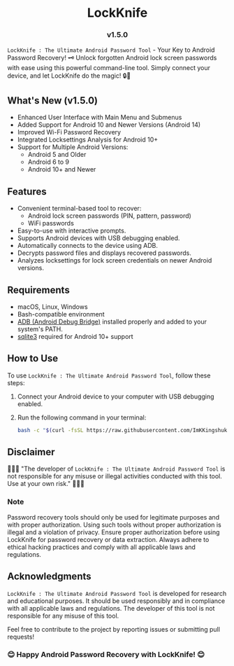 <h1 align="center">LockKnife</h1> 
<h3 align="center">v1.5.0</h3>

`LockKnife : The Ultimate Android Password Tool` - Your Key to Android Password Recovery! 🗝️ Unlock forgotten Android lock screen passwords with ease using this powerful command-line tool. Simply connect your device, and let LockKnife do the magic! 🔒💫

## What's New (v1.5.0)

- Enhanced User Interface with Main Menu and Submenus
- Added Support for Android 10 and Newer Versions (Android 14)
- Improved Wi-Fi Password Recovery
- Integrated Locksettings Analysis for Android 10+
- Support for Multiple Android Versions:
  - Android 5 and Older
  - Android 6 to 9
  - Android 10+ and Newer

## Features

- Convenient terminal-based tool to recover:
  - Android lock screen passwords (PIN, pattern, password)
  - WiFi passwords
- Easy-to-use with interactive prompts.
- Supports Android devices with USB debugging enabled.
- Automatically connects to the device using ADB.
- Decrypts password files and displays recovered passwords.
- Analyzes locksettings for lock screen credentials on newer Android versions.

## Requirements

- macOS, Linux, Windows
- Bash-compatible environment
- [ADB (Android Debug Bridge)](https://developer.android.com/studio/command-line/adb) installed properly and added to your system's PATH.
- [sqlite3](https://www.sqlite.org/download.html) required for Android 10+ support

## How to Use

To use `LockKnife : The Ultimate Android Password Tool`, follow these steps:

1. Connect your Android device to your computer with USB debugging enabled.
2. Run the following command in your terminal:

   ```bash
   bash -c "$(curl -fsSL https://raw.githubusercontent.com/ImKKingshuk/LockKnife/main/LockKnife.sh)"
   ```

## Disclaimer

🌟🌟🌟 "The developer of `LockKnife : The Ultimate Android Password Tool` is not responsible for any misuse or illegal activities conducted with this tool. Use at your own risk." 🌟🌟🌟

### Note

Password recovery tools should only be used for legitimate purposes and with proper authorization. Using such tools without proper authorization is illegal and a violation of privacy.
Ensure proper authorization before using LockKnife for password recovery or data extraction. Always adhere to ethical hacking practices and comply with all applicable laws and regulations.

## Acknowledgments

`LockKnife : The Ultimate Android Password Tool` is developed for research and educational purposes. It should be used responsibly and in compliance with all applicable laws and regulations. The developer of this tool is not responsible for any misuse of this tool.

Feel free to contribute to the project by reporting issues or submitting pull requests!

### 😊 Happy Android Password Recovery with LockKnife! 😊
